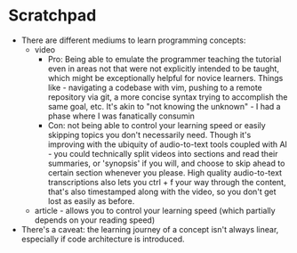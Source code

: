 # Scratchpad

- There are different mediums to learn programming concepts:
	- video 
		- Pro: Being able to emulate the programmer teaching the tutorial even in areas not that were not explicitly intended to be taught, which might be exceptionally helpful for novice learners. Things like - navigating a codebase with vim, pushing to a remote repository via git, a more concise syntax trying to accomplish the same goal, etc. It's akin to "not knowing the unknown" - I had a phase where I was fanatically consumin
		- Con: not being able to control your learning speed or easily skipping topics you don't necessarily need. Though it's improving with the ubiquity of audio-to-text tools coupled with AI - you could technically split videos into sections and read their summaries, or 'synopsis' if you will, and choose to skip ahead to certain section whenever you please. High quality audio-to-text transcriptions also lets you ctrl + f your way through the content, that's also timestamped along with the video, so you don't get lost as easily as before.
	- article - allows you to control your learning speed (which partially depends on your reading speed)
- There's a caveat: the learning journey of a concept isn't always linear, especially if code architecture is introduced.